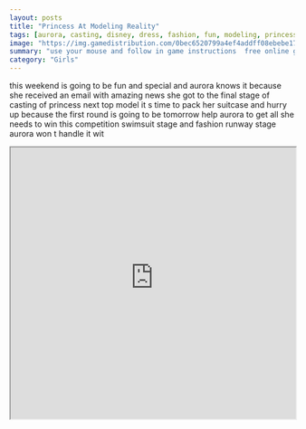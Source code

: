 ```yaml
---
layout: posts
title: "Princess At Modeling Reality"
tags: [aurora, casting, disney, dress, fashion, fun, modeling, princess, reality, rivals, free, online, games, oyna, game, free, games, play, play, games]
image: "https://img.gamedistribution.com/0bec6520799a4ef4addff08ebebe179a.jpg"
summary: "use your mouse and follow in game instructions  free online games oyna game free games play play games"
category: "Girls"
---
```


this weekend is going to be fun and special and aurora knows it because she received an email with amazing news she got to the final stage of casting of princess next top model it s time to pack her suitcase and hurry up because the first round is going to be tomorrow help aurora to get all she needs to win this competition swimsuit stage and fashion runway stage aurora won t handle it wit

<iframe width="100%" height="480px;" src="https://html5.gamedistribution.com/0bec6520799a4ef4addff08ebebe179a/"></iframe>